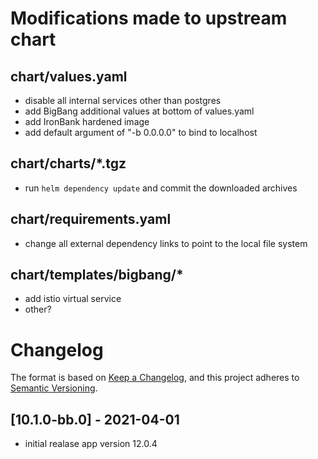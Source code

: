 # Modifications made to upstream chart
## chart/values.yaml
- disable all internal services other than postgres
- add BigBang additional values at bottom of values.yaml
- add IronBank hardened image
- add default argument of "-b 0.0.0.0" to bind to localhost

##  chart/charts/*.tgz
- run ```helm dependency update``` and commit the downloaded archives
## chart/requirements.yaml
- change all external dependency links to point to the local file system

## chart/templates/bigbang/*
- add istio virtual service
- other?

# Changelog

The format is based on [Keep a Changelog](https://keepachangelog.com/en/1.0.0/), and this project adheres to [Semantic Versioning](https://semver.org/spec/v2.0.0.html).

## [10.1.0-bb.0] - 2021-04-01
- initial realase app version 12.0.4

